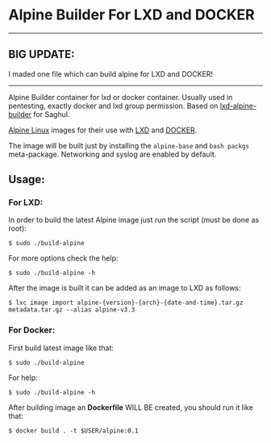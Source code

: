 # Alpine Builder For LXD and DOCKER

***
## BIG UPDATE:
I maded one file which can build alpine for LXD and DOCKER!
****

Alpine Builder container for lxd or docker container. Usually used in pentesting, exactly docker and lxd group permission.
Based on [lxd-alpine-builder](https://github.com/saghul/lxd-alpine-builder/) for Saghul.

[Alpine Linux](http://alpinelinux.org/) images for their use with [LXD](https://linuxcontainers.org/lxd/) and [DOCKER](https://docker.com/).

The image will be built just by installing the `alpine-base` and `bash packgs` meta-package.
Networking and syslog are enabled by default.

## Usage:

### For LXD:

In order to build the latest Alpine image just run the script (must be done as root):

    $ sudo ./build-alpine

For more options check the help:

    $ sudo ./build-alpine -h

After the image is built it can be added as an image to LXD as follows:

    $ lxc image import alpine-{version}-{arch}-{date-and-time}.tar.gz metadata.tar.gz --alias alpine-v3.3

### For Docker:

First build latest image like that:

    $ sudo ./build-alpine

For help:

    $ sudo ./build-alpine -h

After building image an **Dockerfile** WILL BE created, you should run it like that:

    $ docker build . -t $USER/alpine:0.1
